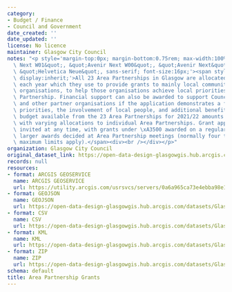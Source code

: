 ```yaml
---
category:
- Budget / Finance
- Council and Government
date_created: ''
date_updated: ''
license: No licence
maintainer: Glasgow City Council
notes: "<p style='margin-top:0px; margin-bottom:0.75rem; max-width:100%; font-family:&quot;Avenir\
  \ Next W01&quot;, &quot;Avenir Next W00&quot;, &quot;Avenir Next&quot;, Avenir,\
  \ &quot;Helvetica Neue&quot;, sans-serif; font-size:16px;'><span style='max-width:100%;\
  \ display:inherit;'>All 23 Area Partnerships in Glasgow are allocated an area budget\
  \ each year which they use to provide grants to mainly local community and voluntary\
  \ organisations, to help those organisations achieve local priorities set by each\
  \ Partnership. Financial support can also be awarded to support Council Services\
  \ and other partner organisations if the application demonstrates a fit with local\
  \ priorities, the involvement of local people, and additional benefits.The total\
  \ budget available from the 23 Area Partnerships for 2021/22 amounts to \xA31,864,968,\
  \ with varying allocations to individual Area Partnerships. Grant applications are\
  \ invited at any time, with grants under \xA3500 awarded on a regular basis, and\
  \ larger awards decided at Area Partnership meetings (normally four times per year,\
  \ maximum limits apply).</span><div><br /></div></p>"
organization: Glasgow City Council
original_dataset_link: https://open-data-design-glasgowgis.hub.arcgis.com/maps/GlasgowGIS::area-partnership-grants-2
records: null
resources:
- format: ARCGIS GEOSERVICE
  name: ARCGIS GEOSERVICE
  url: https://utility.arcgis.com/usrsvcs/servers/0a6a965ca73e4ebba98e1bcc3c1454dd/rest/services/OPEN_DATA/Area_Partnership_Grants/MapServer/0
- format: GEOJSON
  name: GEOJSON
  url: https://open-data-design-glasgowgis.hub.arcgis.com/datasets/GlasgowGIS::area-partnership-grants-2.geojson?outSR=%7B%22latestWkid%22%3A27700%2C%22wkid%22%3A27700%7D
- format: CSV
  name: CSV
  url: https://open-data-design-glasgowgis.hub.arcgis.com/datasets/GlasgowGIS::area-partnership-grants-2.csv?outSR=%7B%22latestWkid%22%3A27700%2C%22wkid%22%3A27700%7D
- format: KML
  name: KML
  url: https://open-data-design-glasgowgis.hub.arcgis.com/datasets/GlasgowGIS::area-partnership-grants-2.kml?outSR=%7B%22latestWkid%22%3A27700%2C%22wkid%22%3A27700%7D
- format: ZIP
  name: ZIP
  url: https://open-data-design-glasgowgis.hub.arcgis.com/datasets/GlasgowGIS::area-partnership-grants-2.zip?outSR=%7B%22latestWkid%22%3A27700%2C%22wkid%22%3A27700%7D
schema: default
title: Area Partnership Grants
---
```

